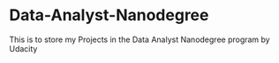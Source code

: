 # Data-Analyst-Nanodegree
This is to store my Projects in the Data Analyst Nanodegree program by Udacity
